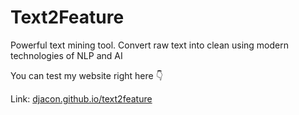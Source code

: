 <!-- ---
title: Emotion Detection
emoji: 🐠
colorFrom: blue
colorTo: yellow
sdk: docker
pinned: false
license: mit
--- -->

# Text2Feature
Powerful text mining tool. Convert raw text into clean using modern technologies of NLP and AI

You can test my website right here 👇

Link: [djacon.github.io/text2feature](https://djacon-emotion-detection.hf.space)